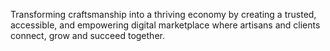 Transforming craftsmanship into a thriving economy by creating a trusted, accessible, and empowering digital marketplace where artisans and clients connect, grow and succeed together. 
